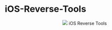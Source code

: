 # iOS-Reverse-Tools

<p style="text-align: center">
  <img src="http://ocef2grmj.bkt.clouddn.com/Reverse-tools.png" />
  iOS Reverse Tools
</p>
